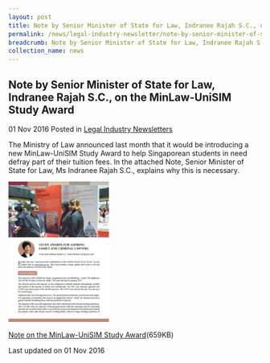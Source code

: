 ```yaml
---
layout: post
title: Note by Senior Minister of State for Law, Indranee Rajah S.C., on the MinLaw-UniSIM Study Award
permalink: /news/legal-industry-newsletter/note-by-senior-minister-of-state-for-law--indranee-rajah-s-c---o12/
breadcrumb: Note by Senior Minister of State for Law, Indranee Rajah S.C., on the MinLaw-UniSIM Study Award
collection_name: news
---
```


<style>
  .image {width: 200px;}
  .image img {max-width: 100%;}
</style>

Note by Senior Minister of State for Law, Indranee Rajah S.C., on the MinLaw-UniSIM Study Award
---

01 Nov 2016 Posted in [Legal Industry Newsletters](/news/legal-industry-newsletters/)

The Ministry of Law announced last month that it would be introducing a new MinLaw-UniSIM Study Award to help Singaporean students in need defray part of their tuition fees. In the attached Note, Senior Minister of State for Law, Ms Indranee Rajah S.C., explains why this is necessary.

<div class="image">
  <a href="/files/AwardNote.pdf/"><img src="/images/1477984615293.jpg/" alt="image of PDF: study awards for aspiring family and criminal lawyers"></a>
</div>

<a href="/files/AwardNote.pdf/">Note on the MinLaw-UniSIM Study Award</a>(659KB)

<p class="right-side-updated">Last updated on 01 Nov 2016</p>
